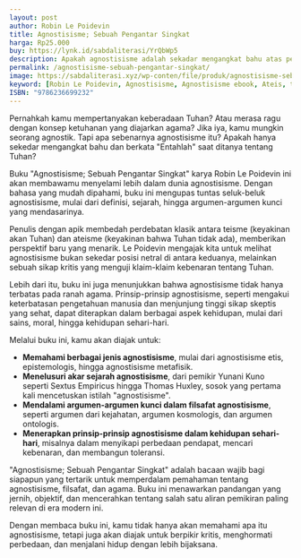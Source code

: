 ```yaml
---
layout: post
author: Robin Le Poidevin
title: Agnostisisme; Sebuah Pengantar Singkat
harga: Rp25.000
buy: https://lynk.id/sabdaliterasi/YrQbWp5
description: Apakah agnostisisme adalah sekadar mengangkat bahu atas pertanyaan seputar Tuhan? Le Poidevin menjelaskan bahwa agnostisisme tidak sesederhana itu.
permalink: /agnostisisme-sebuah-pengantar-singkat/
image: https://sabdaliterasi.xyz/wp-conten/file/produk/agnostisisme-sebuah-pengantar-singkat.jpg
keyword: [Robin Le Poidevin, Agnostisisme, Agnostisisme ebook, Ateis, teis]
ISBN: "9786236699232"
---
```

<p>Pernahkah kamu mempertanyakan keberadaan Tuhan? Atau merasa ragu dengan konsep ketuhanan yang diajarkan agama? Jika iya, kamu mungkin seorang agnostik. Tapi apa sebenarnya agnostisisme itu? Apakah hanya sekedar mengangkat bahu dan berkata "Entahlah" saat ditanya tentang Tuhan?</p><p>Buku "Agnostisisme; Sebuah Pengantar Singkat" karya Robin Le Poidevin ini akan membawamu menyelami lebih dalam dunia agnostisisme. Dengan bahasa yang mudah dipahami, buku ini mengupas tuntas seluk-beluk agnostisisme, mulai dari definisi, sejarah, hingga argumen-argumen kunci yang mendasarinya.</p><p>Penulis dengan apik membedah perdebatan klasik antara teisme (keyakinan akan Tuhan) dan ateisme (keyakinan bahwa Tuhan tidak ada), memberikan perspektif baru yang menarik. Le Poidevin mengajak kita untuk melihat agnostisisme bukan sekedar posisi netral di antara keduanya, melainkan sebuah sikap kritis yang menguji klaim-klaim kebenaran tentang Tuhan.</p><p>Lebih dari itu, buku ini juga menunjukkan bahwa agnostisisme tidak hanya terbatas pada ranah agama. Prinsip-prinsip agnostisisme, seperti mengakui keterbatasan pengetahuan manusia dan menjunjung tinggi sikap skeptis yang sehat, dapat diterapkan dalam berbagai aspek kehidupan, mulai dari sains, moral, hingga kehidupan sehari-hari.</p><p>Melalui buku ini, kamu akan diajak untuk:</p><ul><li><strong>Memahami berbagai jenis agnostisisme</strong>, mulai dari agnostisisme etis, epistemologis, hingga agnostisisme metafisik.</li><li><strong>Menelusuri akar sejarah agnostisisme</strong>, dari pemikir Yunani Kuno seperti Sextus Empiricus hingga Thomas Huxley, sosok yang pertama kali mencetuskan istilah "agnostisisme".</li><li><strong>Mendalami argumen-argumen kunci dalam filsafat agnostisisme</strong>, seperti argumen dari kejahatan, argumen kosmologis, dan argumen ontologis.</li><li><strong>Menerapkan prinsip-prinsip agnostisisme dalam kehidupan sehari-hari</strong>, misalnya dalam menyikapi perbedaan pendapat, mencari kebenaran, dan membangun toleransi.</li></ul><p>"Agnostisisme; Sebuah Pengantar Singkat" adalah bacaan wajib bagi siapapun yang tertarik untuk memperdalam pemahaman tentang agnostisisme, filsafat, dan agama. Buku ini menawarkan pandangan yang jernih, objektif, dan mencerahkan tentang salah satu aliran pemikiran paling relevan di era modern ini.</p><p>Dengan membaca buku ini, kamu tidak hanya akan memahami apa itu agnostisisme, tetapi juga akan diajak untuk berpikir kritis, menghormati perbedaan, dan menjalani hidup dengan lebih bijaksana.</p>
